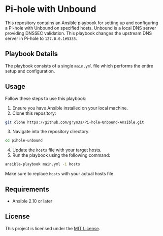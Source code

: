 # Pi-hole with Unbound

This repository contains an Ansible playbook for setting up and configuring a Pi-hole with Unbound on specified hosts. Unbound is a local DNS server providing DNSSEC validation. This playbook changes the upstream DNS server in Pi-hole to `127.0.0.1#5335`.

## Playbook Details

The playbook consists of a single `main.yml` file which performs the entire setup and configuration.

## Usage

Follow these steps to use this playbook:

1. Ensure you have Ansible installed on your local machine.
2. Clone this repository:

```bash
git clone https://github.com/grym3s/Pi-hole-Unbound-Ansible.git
```

3. Navigate into the repository directory:

```bash
cd pihole-unbound
```

4. Update the `hosts` file with your target hosts.
5. Run the playbook using the following command:

```bash
ansible-playbook main.yml -i hosts
```

Make sure to replace `hosts` with your actual hosts file.

## Requirements

- Ansible 2.10 or later

## License

This project is licensed under the [MIT License](LICENSE).
